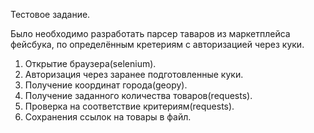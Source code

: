 Тестовое задание.

Было необходимо разработать парсер таваров из маркетплейса фейсбука, по определённым кретериям с авторизацией через куки.

1. Открытие браузера(selenium).
2. Авторизация через заранее подготовленные куки.
3. Получение координат города(geopy).
4. Получение заданного количества товаров(requests).
5. Проверка на соответствие критериям(requests).
6. Сохранения ссылок на товары в файл.
